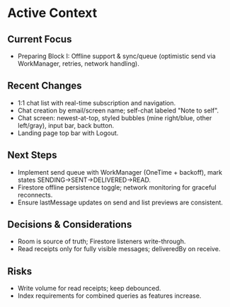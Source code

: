 # Active Context

## Current Focus
- Preparing Block I: Offline support & sync/queue (optimistic send via WorkManager, retries, network handling).

## Recent Changes
- 1:1 chat list with real-time subscription and navigation.
- Chat creation by email/screen name; self-chat labeled "Note to self".
- Chat screen: newest-at-top, styled bubbles (mine right/blue, other left/gray), input bar, back button.
- Landing page top bar with Logout.

## Next Steps
- Implement send queue with WorkManager (OneTime + backoff), mark states SENDING→SENT→DELIVERED→READ.
- Firestore offline persistence toggle; network monitoring for graceful reconnects.
- Ensure lastMessage updates on send and list previews are consistent.

## Decisions & Considerations
- Room is source of truth; Firestore listeners write-through.
- Read receipts only for fully visible messages; deliveredBy on receive.

## Risks
- Write volume for read receipts; keep debounced.
- Index requirements for combined queries as features increase.

